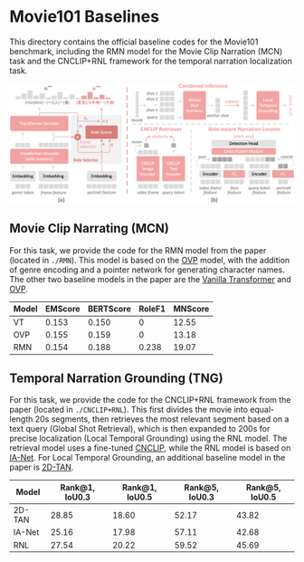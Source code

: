 # Movie101 Baselines

This directory contains the official baseline codes for the Movie101 benchmark, including the RMN model for the Movie Clip Narration (MCN) task and the CNCLIP+RNL framework for the temporal narration localization task.

![Movie101 baselines](../assets/Movie101_baselines.png "Movie101 baselines")

## Movie Clip Narrating (MCN)

For this task, we provide the code for the RMN model from the paper (located in `./RMN`). This model is based on the [OVP](https:/github.com/syuqings/video-paragraph) model, with the addition of genre encoding and a pointer network for generating character names. The other two baseline models in the paper are the [Vanilla Transformer](https://github.com/jayleicn/recurrent-transformer) and [OVP](https:/github.com/syuqings/video-paragraph).

| Model | EMScore | BERTScore | RoleF1 | MNScore |
|-------|---------|-----------|--------|---------|
| VT    | 0.153   | 0.150     | 0      | 12.55   |
| OVP   | 0.155   | 0.159     | 0      | 13.18   |
| RMN   | 0.154   | 0.188     | 0.238  | 19.07   |

## Temporal Narration Grounding (TNG)

For this task, we provide the code for the CNCLIP+RNL framework from the paper (located in `./CNCLIP+RNL`). This first divides the movie into equal-length 20s segments, then retrieves the most relevant segment based on a text query (Global Shot Retrieval), which is then expanded to 200s for precise localization (Local Temporal Grounding) using the RNL model. The retrieval model uses a fine-tuned [CNCLIP](https://github.com/OFA-Sys/Chinese-CLIP), while the RNL model is based on [IA-Net](https://github.com/liudaizong/IA-Net). For Local Temporal Grounding, an additional baseline model in the paper is [2D-TAN](https://github.com/chenjoya/2dtan).

| Model | Rank@1, IoU0.3 | Rank@1, IoU0.5 | Rank@5, IoU0.3 | Rank@5, IoU0.5 |
|-------|----------------|----------------|----------------|----------------|
| 2D-TAN| 28.85         | 18.60          | 52.17          | 43.82          |
| IA-Net| 25.16         | 17.98          | 57.11          | 42.68          |
| RNL   | 27.54         | 20.22          | 59.52          | 45.69          |